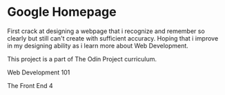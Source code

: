 # Google Homepage 

First crack at designing a webpage that i recognize and remember so clearly but still can't create with sufficient accuracy. Hoping that i improve in my designing ability as i learn more about Web Development.

This project is a part of The Odin Project curriculum.

Web Development 101 

The Front End 4

